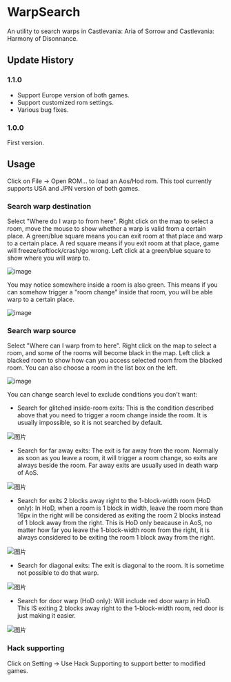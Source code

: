 # WarpSearch
 An utility to search warps in Castlevania: Aria of Sorrow and Castlevania: Harmony of Disonnance.

## Update History
 ### 1.1.0
 * Support Europe version of both games.
 * Support customized rom settings.
 * Various bug fixes.
 ### 1.0.0
 First version.

## Usage
 Click on File -> Open ROM... to load an Aos/Hod rom. This tool currently supports USA and JPN version of both games.
 ### Search warp destination
 Select "Where do I warp to from here". Right click on the map to select a room, move the mouse to show whether a warp is valid from a certain place. A green/blue square means you can exit room at that place and warp to a certain place. A red square means if you exit room at that place, game will freeze/softlock/crash/go wrong. Left click at a green/blue square to show where you will warp to.
 
 ![image](https://user-images.githubusercontent.com/20589452/220072921-db6a86a4-7b85-455b-a392-e5b2b0e8c45e.png)
 
 You may notice somewhere inside a room is also green. This means if you can somehow trigger a "room change" inside that room, you will be able warp to a certain place.
 
 ![image](https://user-images.githubusercontent.com/20589452/220073003-f02279c5-060b-4aa6-928e-ee62c8eb4d5d.png)

 ### Search warp source
 Select "Where can I warp from to here". Right click on the map to select a room, and some of the rooms will become black in the map. Left click a blacked room to show how can you access selected room from the blacked room. You can also choose a room in the list box on the left.
 
 ![image](https://user-images.githubusercontent.com/20589452/220074244-699c24f1-bc13-4eae-bcb7-768958e250db.png) 
 
 You can change search level to exclude conditions you don't want:
 * Search for glitched inside-room exits: This is the condition described above that you need to trigger a room change inside the room. It is usually impossible, so it is not searched by default.
 
 ![图片](https://user-images.githubusercontent.com/20589452/220097526-e0d41a7e-f85c-4967-9ce0-761e03351f4a.png)
 * Search for far away exits: The exit is far away from the room. Normally as soon as you leave a room, it will trigger a room change, so exits are always beside the room. Far away exits are usually used in death warp of AoS.
 
 ![图片](https://user-images.githubusercontent.com/20589452/220097412-4e74dc60-cb7e-4bed-977c-0790bbdfb978.png)
 * Search for exits 2 blocks away right to the 1-block-width room (HoD only): In HoD, when a room is 1 block in width, leave the room more than 16px in the right will be considered as exiting the room 2 blocks instead of 1 block away from the right. This is HoD only beacause in AoS, no matter how far you leave the 1-block-width room from the right, it is always considered to be exiting the room 1 block away from the right.
 
 ![图片](https://user-images.githubusercontent.com/20589452/220098268-c094fc0c-5d02-49f0-be41-c43c47513e1d.png)
 * Search for diagonal exits: The exit is diagonal to the room. It is sometime not possible to do that warp.
 
 ![图片](https://user-images.githubusercontent.com/20589452/220097643-2c65e51b-1895-46b8-9dcc-792f0dc1f7bb.png)
 * Search for door warp (HoD only): Will include red door warp in HoD. This IS exiting 2 blocks away right to the 1-block-width room, red door is just making it easier.
 
 ![图片](https://user-images.githubusercontent.com/20589452/220098159-111a195b-1a21-46ca-9d2d-7046a22397fb.png)
 ### Hack supporting
 Click on Setting -> Use Hack Supporting to support better to modified games.
 
